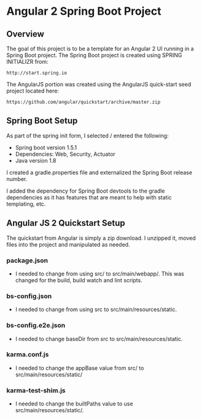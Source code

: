 # Angular 2 Spring Boot Project

## Overview

The goal of this project is to be a template for an Angular 2 UI running in a 
Spring Boot project. The Spring Boot project is created using SPRING INITIALIZR 
from:

	http://start.spring.io

The AngularJS portion was created using the AngularJS quick-start seed project located here: 

	https://github.com/angular/quickstart/archive/master.zip

## Spring Boot Setup

As part of the spring init form, I selected / entered the following:

- Spring boot version 1.5.1
- Dependencies: Web, Security, Actuator
- Java version 1.8

I created a gradle.properties file and externalized the Spring Boot release number. 

I added the dependency for Spring Boot devtools to the gradle dependencies as it has features that 
are meant to help with static templating, etc.  

## Angular JS 2 Quickstart Setup

The quickstart from Angular is simply a zip download. I unzipped it, moved files into the project and 
manipulated as needed. 

### package.json

* I needed to change from using src/ to src/main/webapp/. This was changed for the build, build watch and lint scripts. 

### bs-config.json

* I needed to change from using src to src/main/resources/static. 

### bs-config.e2e.json

* I needed to change baseDir from src to src/main/resources/static.

### karma.conf.js

* I needed to change the appBase value from src/ to src/main/resources/static/

### karma-test-shim.js

* I needed to change the builtPaths value to use src/main/resources/static/. 




 
